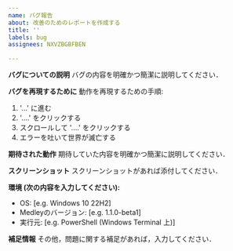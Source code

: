 ```yaml
---
name: バグ報告
about: 改善のためのレポートを作成する
title: ''
labels: bug
assignees: NXVZBGBFBEN

---
```


**バグについての説明**
バグの内容を明確かつ簡潔に説明してください．

**バグを再現するために**
動作を再現するための手順:
1. '...' に進む
2. '....' をクリックする
3. スクロールして '....' をクリックする
4. エラーを吐いて世界が滅亡する

**期待された動作**
期待していた内容を明確かつ簡潔に説明してください．

**スクリーンショット**
スクリーンショットがあれば添付してください．

**環境 (次の内容を入力してください):**
 - OS: [e.g. Windows 10 22H2]
 - Medleyのバージョン: [e.g. 1.1.0-beta1]
 - 実行元: [e.g. PowerShell (Windows Terminal 上)]

**補足情報**
その他，問題に関する補足があれば，入力してください．
